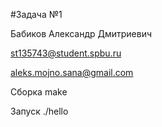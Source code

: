 #Задача №1

Бабиков Александр Дмитриевич

st135743@student.spbu.ru

aleks.mojno.sana@gmail.com

Сборка
make

Запуск
./hello
